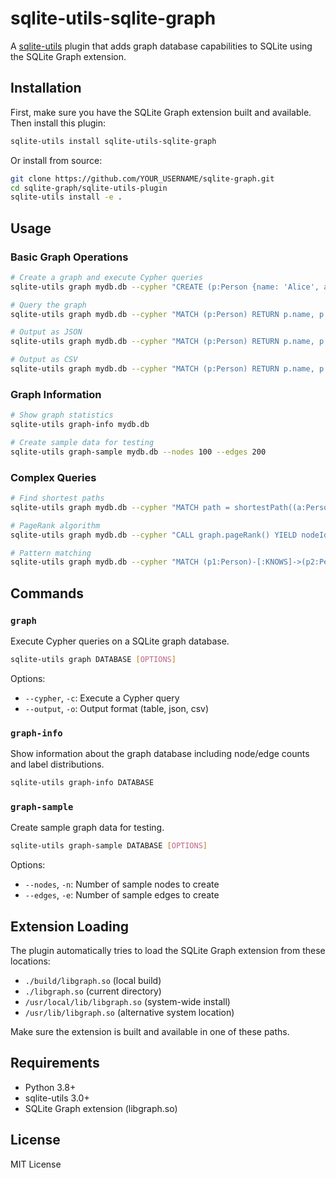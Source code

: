 # sqlite-utils-sqlite-graph

A [sqlite-utils](https://sqlite-utils.datasette.io/) plugin that adds graph database capabilities to SQLite using the SQLite Graph extension.

## Installation

First, make sure you have the SQLite Graph extension built and available. Then install this plugin:

```bash
sqlite-utils install sqlite-utils-sqlite-graph
```

Or install from source:

```bash
git clone https://github.com/YOUR_USERNAME/sqlite-graph.git
cd sqlite-graph/sqlite-utils-plugin
sqlite-utils install -e .
```

## Usage

### Basic Graph Operations

```bash
# Create a graph and execute Cypher queries
sqlite-utils graph mydb.db --cypher "CREATE (p:Person {name: 'Alice', age: 30})"

# Query the graph
sqlite-utils graph mydb.db --cypher "MATCH (p:Person) RETURN p.name, p.age"

# Output as JSON
sqlite-utils graph mydb.db --cypher "MATCH (p:Person) RETURN p.name, p.age" --output json

# Output as CSV
sqlite-utils graph mydb.db --cypher "MATCH (p:Person) RETURN p.name, p.age" --output csv
```

### Graph Information

```bash
# Show graph statistics
sqlite-utils graph-info mydb.db

# Create sample data for testing
sqlite-utils graph-sample mydb.db --nodes 100 --edges 200
```

### Complex Queries

```bash
# Find shortest paths
sqlite-utils graph mydb.db --cypher "MATCH path = shortestPath((a:Person {name: 'Alice'})-[*]-(b:Person {name: 'Bob'})) RETURN path"

# PageRank algorithm
sqlite-utils graph mydb.db --cypher "CALL graph.pageRank() YIELD nodeId, score RETURN nodeId, score ORDER BY score DESC LIMIT 10"

# Pattern matching
sqlite-utils graph mydb.db --cypher "MATCH (p1:Person)-[:KNOWS]->(p2:Person) WHERE p1.age > 25 RETURN p1.name, p2.name"
```

## Commands

### `graph`

Execute Cypher queries on a SQLite graph database.

```bash
sqlite-utils graph DATABASE [OPTIONS]
```

Options:
- `--cypher`, `-c`: Execute a Cypher query
- `--output`, `-o`: Output format (table, json, csv)

### `graph-info`

Show information about the graph database including node/edge counts and label distributions.

```bash
sqlite-utils graph-info DATABASE
```

### `graph-sample`

Create sample graph data for testing.

```bash
sqlite-utils graph-sample DATABASE [OPTIONS]
```

Options:
- `--nodes`, `-n`: Number of sample nodes to create
- `--edges`, `-e`: Number of sample edges to create

## Extension Loading

The plugin automatically tries to load the SQLite Graph extension from these locations:
- `./build/libgraph.so` (local build)
- `./libgraph.so` (current directory)
- `/usr/local/lib/libgraph.so` (system-wide install)
- `/usr/lib/libgraph.so` (alternative system location)

Make sure the extension is built and available in one of these paths.

## Requirements

- Python 3.8+
- sqlite-utils 3.0+
- SQLite Graph extension (libgraph.so)

## License

MIT License
